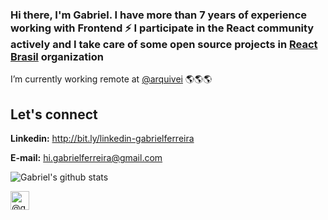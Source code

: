 ### Hi there, I'm Gabriel. I have more than 7 years of experience working with Frontend ⚡ I participate in the React community actively and I take care of some open source projects in [React Brasil](https://github.com/react-brasil) organization

I’m currently working remote at [@arquivei](https://arquivei.com.br/) :earth_americas::earth_americas::earth_americas:

## Let's connect
**Linkedin:** http://bit.ly/linkedin-gabrielferreira

**E-mail:** hi.gabrielferreira@gmail.com

![Gabriel's github stats](https://github-readme-stats.vercel.app/api?username=gabrielferreiraa&show_icons=true)

<p align="left">
<a href="https://medium.com/@gabrielferreiraa" target="blank"><img align="center" src="https://cdn.jsdelivr.net/npm/simple-icons@3.0.1/icons/medium.svg" alt="@gabrielferreiraa" height="30" width="30" /></a>
</p>
